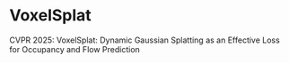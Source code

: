 # VoxelSplat
CVPR 2025: VoxelSplat: Dynamic Gaussian Splatting as an Effective Loss for Occupancy and Flow Prediction
